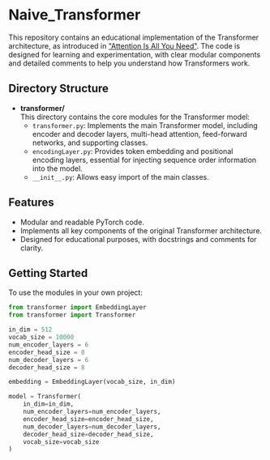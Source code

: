 # Naive_Transformer

This repository contains an educational implementation of the Transformer architecture, as introduced in ["Attention Is All You Need"](https://arxiv.org/abs/1706.03762). The code is designed for learning and experimentation, with clear modular components and detailed comments to help you understand how Transformers work.

## Directory Structure

- **transformer/**  
  This directory contains the core modules for the Transformer model:
  - `transformer.py`: Implements the main Transformer model, including encoder and decoder layers, multi-head attention, feed-forward networks, and supporting classes.
  - `encodingLayer.py`: Provides token embedding and positional encoding layers, essential for injecting sequence order information into the model.
  - `__init__.py`: Allows easy import of the main classes.

## Features

- Modular and readable PyTorch code.
- Implements all key components of the original Transformer architecture.
- Designed for educational purposes, with docstrings and comments for clarity.

## Getting Started

To use the modules in your own project:

```python
from transformer import EmbeddingLayer
from transformer import Transformer

in_dim = 512
vocab_size = 10000
num_encoder_layers = 6
encoder_head_size = 8
num_decoder_layers = 6
decoder_head_size = 8

embedding = EmbeddingLayer(vocab_size, in_dim)

model = Transformer(
    in_dim=in_dim,
    num_encoder_layers=num_encoder_layers,
    encoder_head_size=encoder_head_size,
    num_decoder_layers=num_decoder_layers,
    decoder_head_size=decoder_head_size,
    vocab_size=vocab_size
)
```